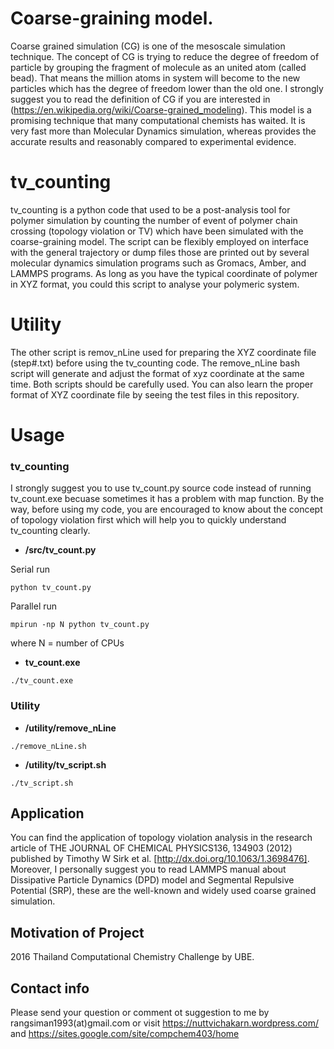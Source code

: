# Coarse-graining model.
Coarse grained simulation (CG) is one of the mesoscale simulation technique. The concept of CG is trying to reduce the degree of freedom of particle by grouping the fragment of molecule as an united atom (called bead). That means the million atoms in system will become to the new particles which has the degree of freedom lower than the old one. I strongly suggest you to read the definition of CG if you are interested in (https://en.wikipedia.org/wiki/Coarse-grained_modeling). This model is a promising technique that many computational chemists has waited. It is very fast more than Molecular Dynamics simulation, whereas provides the accurate results and reasonably compared to experimental evidence.

# tv_counting
tv_counting is a python code that used to be a post-analysis tool for polymer simulation by counting the number of event of polymer chain crossing (topology violation or TV) which have been simulated with the coarse-graining model. The script can be flexibly employed on interface with the general trajectory or dump files those are printed out by several molecular dynamics simulation programs such as Gromacs, Amber, and LAMMPS programs. As long as you have the typical coordinate of polymer in XYZ format, you could this script to analyse your polymeric system.

# Utility
The other script is remov_nLine used for preparing the XYZ coordinate file (step#.txt) before using the tv_counting code. The remove_nLine bash script will generate and adjust the format of xyz coordinate at the same time. Both scripts should be carefully used. You can also learn the proper format of XYZ coordinate file by seeing the test files in this repository.

# Usage
### tv_counting
I strongly suggest you to use tv_count.py source code instead of running tv_count.exe becuase sometimes it has a problem with map function. By the way, before using my code, you are encouraged to know about the concept of topology violation first which will help you to quickly understand tv_counting clearly. </br>
* **/src/tv_count.py**

Serial run
```
python tv_count.py
```
Parallel run
```
mpirun -np N python tv_count.py
```
where N = number of CPUs

* **tv_count.exe**
```
./tv_count.exe
```

### Utility

* **/utility/remove_nLine**
```
./remove_nLine.sh
```

* **/utility/tv_script.sh**
```
./tv_script.sh
```

## Application
You can find the application of topology violation analysis in the research article of THE JOURNAL OF CHEMICAL PHYSICS136, 134903 (2012) published by Timothy W Sirk et al. [http://dx.doi.org/10.1063/1.3698476]. Moreover, I personally suggest you to read LAMMPS manual about Dissipative Particle Dynamics (DPD) model and Segmental Repulsive Potential (SRP), these are the well-known and widely used coarse grained simulation.

## Motivation of Project
2016 Thailand Computational Chemistry Challenge by UBE.

## Contact info
Please send your question or comment ot suggestion to me by rangsiman1993(at)gmail.com or visit https://nuttvichakarn.wordpress.com/ and https://sites.google.com/site/compchem403/home
